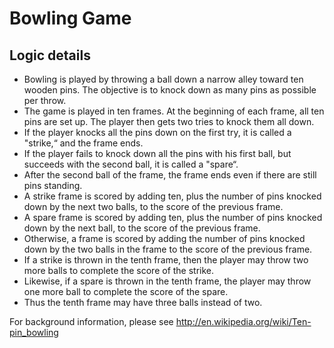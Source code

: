 # Bowling Game

## Logic details
- Bowling is played by throwing a ball down a narrow alley toward ten wooden pins. The objective is
to knock down as many pins as possible per throw.
- The game is played in ten frames. At the beginning of each frame, all ten pins are set up. The
player then gets two tries to knock them all down.
- If the player knocks all the pins down on the first try, it is called a "strike,“ and the frame ends.
- If the player fails to knock down all the pins with his first ball, but succeeds with the second ball, it
is called a "spare“.
- After the second ball of the frame, the frame ends even if there are still pins standing.
- A strike frame is scored by adding ten, plus the number of pins knocked down by the next two
balls, to the score of the previous frame.
- A spare frame is scored by adding ten, plus the number of pins knocked down by the next ball, to
the score of the previous frame.
- Otherwise, a frame is scored by adding the number of pins knocked down by the two balls in the
frame to the score of the previous frame.
- If a strike is thrown in the tenth frame, then the player may throw two more balls to complete the
score of the strike.
- Likewise, if a spare is thrown in the tenth frame, the player may throw one more ball to complete
the score of the spare.
- Thus the tenth frame may have three balls instead of two.

For background information, please see http://en.wikipedia.org/wiki/Ten-pin_bowling